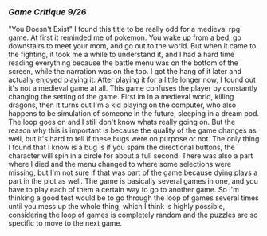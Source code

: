 ### *Game Critique 9/26*

"You Doesn't Exist" I found this title to be really odd for a medieval rpg game. At first it reminded me of pokemon. You wake up from a bed, go downstairs to meet your mom, and go out to the world. But when it came to the fighting, it took me a while to understand it, and I had a hard time reading everything because the battle menu was on the bottom of the screen, while the narration was on the top. I got the hang of it later and actually enjoyed playing it.
After playing it for a little longer now, I found out it's not a medieval game at all. This game confuses the player by constantly changing the setting of the game. First im in a medieval world, killing dragons, then it turns out I'm a kid playing on the computer, who also happens to be simulation of someone in the future, sleeping in a dream pod. The loop goes on and I still don't know whats really going on. But the reason why this is important is because the quality of the game changes as well, but it's hard to tell if these bugs were on purpose or not. The only thing I found that I know is a bug is if you spam the directional buttons, the character will spin in a circle for about a full second. There was also a part where I died and the menu changed to where some selections were missing, but I'm not sure if that was part of the game because dying plays a part in the plot as well. The game is basically several games in one, and you have to play each of them a certain way to go to another game. So I'm thinking a good test would be to go through the loop of games several times until you mess up the whole thing, which I think is highly possible, considering the loop of games is completely random and the puzzles are so specific to move to the next game.
